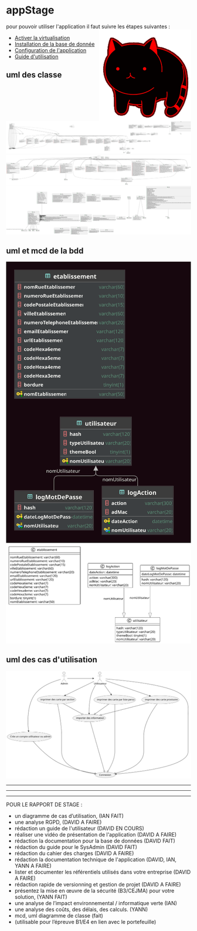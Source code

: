# appStage 

pour pouvoir utiliser l'application il faut suivre les étapes suivantes :
<img src=./file/lib/catcatcat.gif align="right" height="250" width="250">
- [Activer la virtualisation](./file/pdf/Activer_la_virtualisation.pdf)
- [Installation de la base de donnée](./file/pdf/Mise_en_place_BDD__WinSCP__Script.pdf)
- [Configuration de l'application](./file/pdf/Guide_dinstallation_Carte_Acces_-_SysAdmin.pdf)
- [Guide d'utilisation](./file/pdf/Guide_de_lutilisateur_-_12.02.2023.pdf)

## uml des classe
![](./file/all/include.svg)
![](./file/app/include.svg)
![](./file/lib/include.svg)

## uml et mcd de la bdd
![](./file/stage2.svg)
![](./file/BDD.svg)

## uml des cas d'utilisation
![](./file/UseCase.svg)






---
---
---

POUR LE RAPPORT DE STAGE :

- un diagramme de cas d’utilisation, (IAN FAIT)
- une analyse RGPD, (DAVID A FAIRE)
- rédaction un guide de l'utilisateur (DAVID EN COURS)
- réaliser une vidéo de présentation de l'application (DAVID A FAIRE)
- rédaction la documentation pour la base de données (DAVID FAIT)
- rédaction du guide pour le SysAdmin (DAVID FAIT)
- rédaction du cahier des charges (DAVID A FAIRE)
- rédaction la documentation technique de l'application (DAVID, IAN, YANN A FAIRE)
- lister et documenter les référentiels utilisés dans votre entreprise (DAVID A FAIRE)
- rédaction rapide de versionning et gestion de projet (DAVID A FAIRE)
- présentez la mise en œuvre de la sécurité (B3/CEJMA) pour votre solution, (YANN FAIT)
- une analyse de l’impact environnemental / informatique verte (IAN)
- une analyse des coûts, des délais, des calculs. (YANN)
- mcd, uml diagramme de classe (fait)
- (utilisable pour l’épreuve B1/E4 en lien avec le portefeuille)
